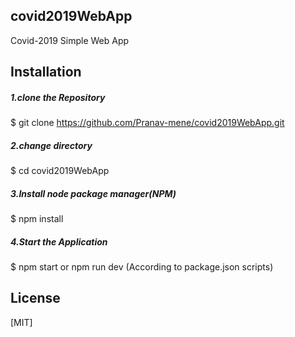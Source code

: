 ## covid2019WebApp
Covid-2019 Simple Web App


## Installation

##### 1.clone the Repository

$ git clone https://github.com/Pranav-mene/covid2019WebApp.git

##### 2.change directory

$ cd covid2019WebApp

##### 3.Install node package manager(NPM)

$ npm install

##### 4.Start the Application

$ npm start or npm run dev (According to package.json scripts)


## License
[MIT]
